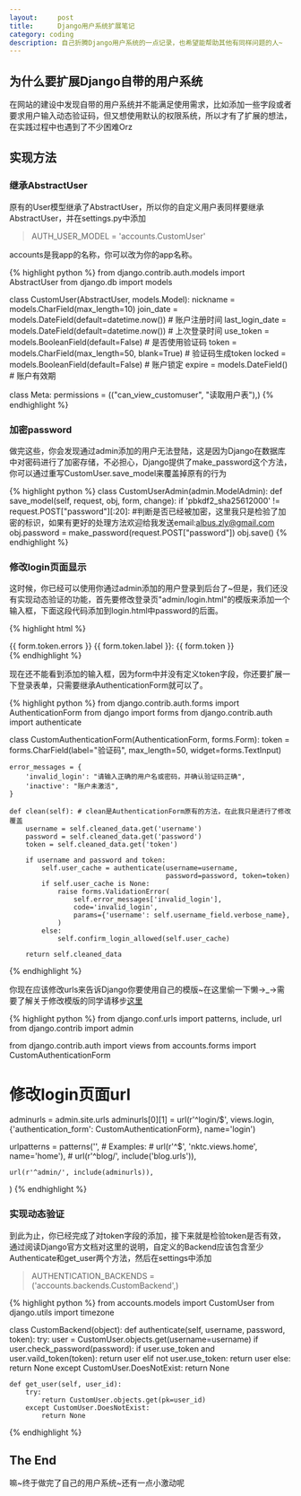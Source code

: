 ```yaml
---
layout:     post
title:      Django用户系统扩展笔记
category: coding
description: 自己折腾Django用户系统的一点记录，也希望能帮助其他有同样问题的人~
---
```


## 为什么要扩展Django自带的用户系统

在网站的建设中发现自带的用户系统并不能满足使用需求，比如添加一些字段或者要求用户输入动态验证码，但又想使用默认的权限系统，所以才有了扩展的想法，在实践过程中也遇到了不少困难Orz

## 实现方法

### 继承AbstractUser

原有的User模型继承了AbstractUser，所以你的自定义用户表同样要继承AbstractUser，并在settings.py中添加

> AUTH_USER_MODEL = 'accounts.CustomUser'

accounts是我app的名称，你可以改为你的app名称。

{% highlight python %}
from django.contrib.auth.models import AbstractUser
from django.db import models

class CustomUser(AbstractUser, models.Model):
   nickname = models.CharField(max_length=10)
   join_date = models.DateField(default=datetime.now()) # 账户注册时间
   last_login_date = models.DateField(default=datetime.now()) # 上次登录时间
   use_token = models.BooleanField(default=False) # 是否使用验证码
   token = models.CharField(max_length=50, blank=True) # 验证码生成token
   locked = models.BooleanField(default=False) # 账户锁定
   expire = models.DateField() # 账户有效期

   class Meta:
       permissions = (("can_view_customuser", "读取用户表"),)
{% endhighlight %}

### 加密password

做完这些，你会发现通过admin添加的用户无法登陆，这是因为Django在数据库中对密码进行了加密存储，不必担心，Django提供了make_password这个方法，你可以通过重写CustomUser.save_model来覆盖掉原有的行为

{% highlight python %}
class CustomUserAdmin(admin.ModelAdmin):
    def save_model(self, request, obj, form, change):
        if 'pbkdf2_sha256$12000$' != request.POST["password"][:20]: #判断是否已经被加密，这里我只是检验了加密的标识，如果有更好的处理方法欢迎给我发送email:albus.zly@gmail.com
            obj.password = make_password(request.POST["password"])
        obj.save()
{% endhighlight %}

### 修改login页面显示

这时候，你已经可以使用你通过admin添加的用户登录到后台了~但是，我们还没有实现动态验证的功能，首先要修改登录页"admin/login.html"的模版来添加一个输入框，下面这段代码添加到login.html中password的后面。

{% highlight html %}
<div class="form-row">
    {{ form.token.errors }}
    <label for="id_token" class="required">{{ form.token.label }}:</label> {{ form.token }}
</div>
{% endhighlight %}

现在还不能看到添加的输入框，因为form中并没有定义token字段，你还要扩展一下登录表单，只需要继承AuthenticationForm就可以了。

{% highlight python %}
from django.contrib.auth.forms import AuthenticationForm
from django import forms
from django.contrib.auth import authenticate

class CustomAuthenticationForm(AuthenticationForm, forms.Form):
    token = forms.CharField(label="验证码", max_length=50, widget=forms.TextInput)

    error_messages = {
        'invalid_login': "请输入正确的用户名或密码，并确认验证码正确",
        'inactive': "账户未激活",
    }

    def clean(self): # clean是AuthenticationForm原有的方法，在此我只是进行了修改覆盖
        username = self.cleaned_data.get('username')
        password = self.cleaned_data.get('password')
        token = self.cleaned_data.get('token')

        if username and password and token:
            self.user_cache = authenticate(username=username,
                                           password=password, token=token)
            if self.user_cache is None:
                raise forms.ValidationError(
                    self.error_messages['invalid_login'],
                    code='invalid_login',
                    params={'username': self.username_field.verbose_name},
                )
            else:
                self.confirm_login_allowed(self.user_cache)

        return self.cleaned_data
{% endhighlight %}

你现在应该修改urls来告诉Django你要使用自己的模版~在这里偷一下懒→_→需要了解关于修改模版的同学请移步[这里][]

{% highlight python %}
from django.conf.urls import patterns, include, url
from django.contrib import admin

from django.contrib.auth import views
from accounts.forms import CustomAuthenticationForm

# 修改login页面url
adminurls = admin.site.urls
adminurls[0][1] = url(r'^login/$', views.login, {'authentication_form': CustomAuthenticationForm}, name='login')

urlpatterns = patterns('',
    # Examples:
    # url(r'^$', 'nktc.views.home', name='home'),
    # url(r'^blog/', include('blog.urls')),

    url(r'^admin/', include(adminurls)),
)
{% endhighlight %}

### 实现动态验证

到此为止，你已经完成了对token字段的添加，接下来就是检验token是否有效，通过阅读Django官方文档对这里的说明，自定义的Backend应该包含至少Authenticate和get_user两个方法，然后在settings中添加

> AUTHENTICATION_BACKENDS = ('accounts.backends.CustomBackend',)

{% highlight python %}
from accounts.models import CustomUser
from django.utils import timezone

class CustomBackend(object):
    def authenticate(self, username, password, token):
        try:
            user = CustomUser.objects.get(username=username)
            if user.check_password(password):
                if user.use_token and user.vaild_token(token):
                    return user
                elif not user.use_token:
                    return user
            else:
                return None
        except CustomUser.DoesNotExist:
            return None

    def get_user(self, user_id):
        try:
            return CustomUser.objects.get(pk=user_id)
        except CustomUser.DoesNotExist:
            return None
{% endhighlight %}

## The End

嘛~终于做完了自己的用户系统~还有一点小激动呢

[这里]: http://www.ibm.com/developerworks/cn/opensource/os-django-admin/index.html